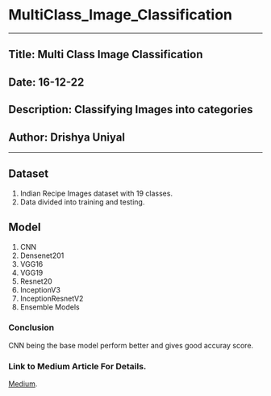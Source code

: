 # MultiClass_Image_Classification

---
## Title:  Multi Class Image Classification<br>
## Date:  16-12-22 <br>
## Description: Classifying Images into categories<br>
## Author: Drishya Uniyal <br>
---
## Dataset
1. Indian Recipe Images dataset with 19 classes.
2. Data divided into training and testing.

## Model
1. CNN 
2. Densenet201
3. VGG16
4. VGG19
5. Resnet20
6. InceptionV3
7. InceptionResnetV2
8. Ensemble Models

### Conclusion
CNN being the base model perform better and gives good accuray score.

### Link to Medium Article For Details.
[Medium](https://medium.com/@uniyald823/multi-class-image-classification-93b62d6cde40).
